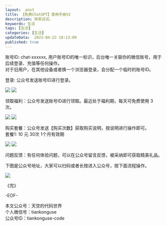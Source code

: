 ```yaml
---   
layout:  post  
title: 【免费ChatGPT】使用手册V2    
description: 快来试试。   
keywords: 生活  
tags: [生活]    
categories: [生活]  
updateData:  2023-04-22 18:13:00  
published: true  
---  
```



账号ID: chat-xxxxxx, 用户账号ID的唯一标识，后台唯一关联你的微信账号，用于后续登录、充值等任何操作。  
对于旧用户，在其他设备或者换一个浏览器登录，会分配一个临时的账号ID。  


登录: 公众号发送账号ID进行登录。  


![](https://res2023.tiankonguse.com/images/2023/04/22/001.png)
![](https://res2023.tiankonguse.com/images/2023/04/22/002.png)



领取福利：公众号发送账号ID进行领取。最近处于福利期，每天可免费使用 3 次。   


![](https://res2023.tiankonguse.com/images/2023/04/22/003.png)
![](https://res2023.tiankonguse.com/images/2023/04/22/002.png)



购买套餐：公众号发送【购买次数】获取购买说明，按说明进行操作即可。  
套餐1: 10 元 30次 1个月有效期   


![](https://res2023.tiankonguse.com/images/2023/04/22/004.png)
![](https://res2023.tiankonguse.com/images/2023/04/22/005.png)


问题反馈：有任何体验问题，可以在公众号留言反馈，被采纳即可获取精美礼品。  



下图是公众号地址，大家可以扫码或者长按进入公众号，按下面流程操作。  


![](https://res2023.tiankonguse.com/images/2023/04/21/000.bmp)





《完》  


-EOF-  



本文公众号：天空的代码世界  
个人微信号：tiankonguse  
公众号ID：tiankonguse-code  
  

